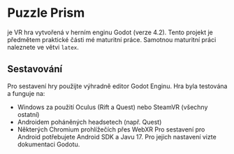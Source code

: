 # Puzzle Prism
je VR hra vytvořená v herním enginu Godot (verze 4.2).
Tento projekt je předmětem praktické části mé maturitní práce. Samotnou maturitní práci naleznete ve větvi `latex`.

## Sestavování
Pro sestavení hry použijte výhradně editor Godot Enginu.
Hra byla testována a funguje na:
- Windows za použití Oculus (Rift a Quest) nebo SteamVR (všechny ostatní)
- Androidem poháněných headsetech (např. Quest)
- Některých Chromium prohlížečích přes WebXR
Pro sestavení pro Android potřebujete Android SDK a Javu 17. Pro jejich nastavení vizte dokumentaci Godotu.


